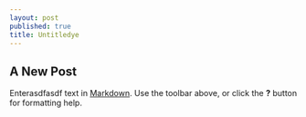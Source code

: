 ```yaml
---
layout: post
published: true
title: Untitledye
---
```


## A New Post

Enterasdfasdf text in [Markdown](http://daringfireball.net/projects/markdown/). Use the toolbar above, or click the **?** button for formatting help.
